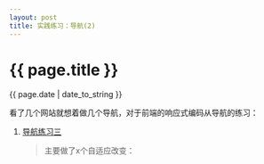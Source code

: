 ```yaml
---
layout: post
title: 实践练习：导航(2)
---
```


{{ page.title }}
================
<p class="meta">{{ page.date | date_to_string }}</p>

看了几个网站就想着做几个导航，对于前端的响应式编码从导航的练习：
1. [导航练习三](/demo/nav/practice-3/nav.html)
	>主要做了x个自适应改变：     




































